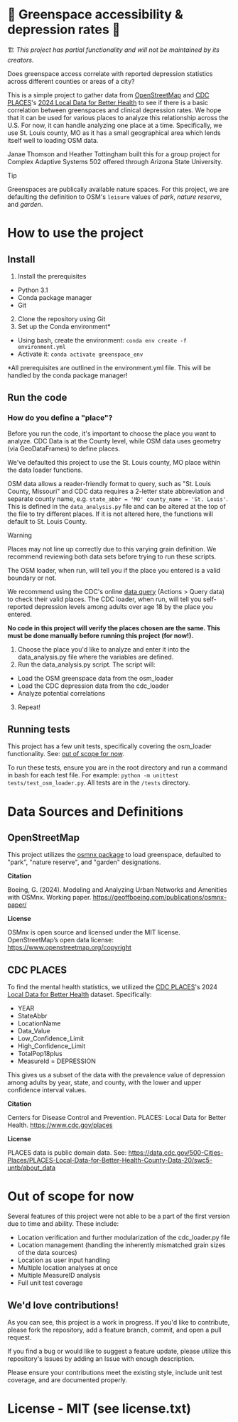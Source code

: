 # :construction: Greenspace accessibility & depression rates :construction:
🏗️ _This project has partial functionality and will not be maintained by its creators._

Does greenspace access correlate with reported depression statistics across different counties or areas of a city?

This is a simple project to gather data from [OpenStreetMap](https://www.openstreetmap.org/#map=5/38.01/-95.84) and [CDC PLACES](https://www.cdc.gov/places/index.html)'s [2024 Local Data for Better Health](https://data.cdc.gov/500-Cities-Places/PLACES-Local-Data-for-Better-Health-County-Data-20/swc5-untb/about_data) to see if there is a basic correlation between greenspaces and clinical depression rates. We hope that it can be used for various places to analyze this relationship across the U.S. For now, it can handle analyzing one place at a time. Specifically, we use St. Louis county, MO as it has a small geographical area which lends itself well to loading OSM data.

Janae Thomson and Heather Tottingham built this for a group project for Complex Adaptive Systems 502 offered through Arizona State University.

> [!TIP]
> Greenspaces are publically available nature spaces. For this project, we are defaulting the definition to OSM's `leisure` values of *park*, *nature reserve*, and *garden*. 

# How to use the project
## Install
1. Install the prerequisites
  - Python 3.1
  - Conda package manager
  - Git
2. Clone the repository using Git
3. Set up the Conda environment*
  - Using bash, create the environment: `conda env create -f environment.yml`
  - Activate it: `conda activate greenspace_env`

*All prerequisites are outlined in the environment.yml file. This will be handled by the conda package manager! 

## Run the code 

### How do you define a "place"?

Before you run the code, it's important to choose the place you want to analyze. CDC Data is at the County level, while OSM data uses geometry (via GeoDataFrames) to define places. 

We've defaulted this project to use the St. Louis county, MO place within the data loader functions. 

OSM data allows a reader-friendly format to query, such as "St. Louis County, Missouri" and CDC data requires a 2-letter state abbreviation and separate county name, e.g. `state_abbr = 'MO' county_name = 'St. Louis'`.  This is defined in the `data_analysis.py` file and can be altered at the top of the file to try different places. If it is not altered here, the functions will default to St. Louis County.

> [!WARNING]
> Places may not line up correctly due to this varying grain definition. We recommend reviewing both data sets before trying to run these scripts.
> 
> The OSM loader, when run, will tell you if the place you entered is a valid boundary or not.
> 
> We recommend using the CDC's online [data query](https://data.cdc.gov/500-Cities-Places/PLACES-Local-Data-for-Better-Health-County-Data-20/swc5-untb/about_data) (Actions > Query data) to check their valid places. The CDC loader, when run, will tell you self-reported depression levels among adults over age 18 by the place you entered.
> 
> **No code in this project will verify the places chosen are the same. This must be done manually before running this project (for now!).**

1. Choose the place you'd like to analyze and enter it into the data_analysis.py file where the variables are defined.
2. Run the data_analysis.py script. The script will:
  - Load the OSM greenspace data from the osm_loader
  - Load the CDC depression data from the cdc_loader
  - Analyze potential correlations
3. Repeat!

## Running tests

This project has a few unit tests, specifically covering the osm_loader functionality. See: [out of scope for now](#out-of-scope-for-now). 

To run these tests, ensure you are in the root directory and run a command in bash for each test file. For example: `python -m unittest tests/test_osm_loader.py`. All tests are in the `/tests` directory.

# Data Sources and Definitions
## OpenStreetMap
This project utilizes the [osmnx package](https://osmnx.readthedocs.io/en/stable/) to load greenspace, defaulted to "park", "nature reserve", and "garden" designations.

**Citation**

Boeing, G. (2024). Modeling and Analyzing Urban Networks and Amenities with OSMnx. Working paper. https://geoffboeing.com/publications/osmnx-paper/

**License**

OSMnx is open source and licensed under the MIT license. OpenStreetMap’s open data license: https://www.openstreetmap.org/copyright

## CDC PLACES
To find the mental health statistics, we utilized the [CDC PLACES](https://www.cdc.gov/places/index.html)'s 2024 [Local Data for Better Health](https://data.cdc.gov/500-Cities-Places/PLACES-Local-Data-for-Better-Health-County-Data-20/swc5-untb/about_data) dataset. Specifically:
- YEAR
- StateAbbr
- LocationName
- Data_Value
- Low_Confidence_Limit
- High_Confidence_Limit
- TotalPop18plus
- MeasureId = DEPRESSION

This gives us a subset of the data with the prevalence value of depression among adults by year, state, and county, with the lower and upper confidence interval values.

**Citation**

Centers for Disease Control and Prevention. PLACES: Local Data for Better Health. https://www.cdc.gov/places

**License**

PLACES data is public domain data. See: https://data.cdc.gov/500-Cities-Places/PLACES-Local-Data-for-Better-Health-County-Data-20/swc5-untb/about_data

# Out of scope for now

Several features of this project were not able to be a part of the first version due to time and ability. These include:
- Location verification and further modularization of the cdc_loader.py file
- Location management (handling the inherently mismatched grain sizes of the data sources)
- Location as user input handling
- Multiple location analyses at once
- Multiple MeasureID analysis
- Full unit test coverage

## We'd love contributions!

As you can see, this project is a work in progress. If you'd like to contribute, please fork the repository, add a feature branch, commit, and open a pull request.

If you find a bug or would like to suggest a feature update, please utilize this repository's Issues by adding an Issue with enough description.

Please ensure your contributions meet the existing style, include unit test coverage, and are documented properly.

# License - MIT (see license.txt)

